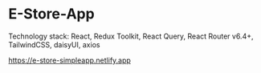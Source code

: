 # E-Store-App

Technology stack: React, Redux Toolkit, React Query, React Router v6.4+, TailwindCSS, daisyUI, axios

https://e-store-simpleapp.netlify.app
